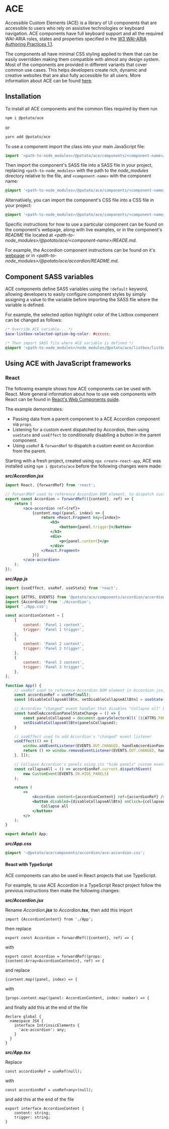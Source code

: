 # ACE

Accessible Custom Elements (ACE) is a library of UI components that are accessible to users who rely on assistive technologies or keyboard navigation. ACE components have full keyboard support and all the required WAI-ARIA roles, states and properties specified in the [W3 WAI-ARIA Authoring Practices 1.1](https://www.w3.org/TR/wai-aria-practices-1.1).

The components all have minimal CSS styling applied to them that can be easily overridden making them compatible with almost any design system. Most of the components are provided in different variants that cover common use cases. This helps developers create rich, dynamic and creative websites that are also fully accessible for all users. More information about ACE can be found [here](https://ace.p.ota.to/about).

## Installation

To install all ACE components and the common files required by them run

```bash
npm i @potato/ace
```

or

```bash
yarn add @potato/ace
```

To use a component import the class into your main JavaScript file:

```js
import '<path-to-node_modules>/@potato/ace/components/<component-name>/<component-name>';
```

Then import the component's SASS file into a SASS file in your project, replacing `<path-to-node_modules>` with the path to the *node_modules* directory relative to the file, and `<component-name>` with the component name:

```scss
@import '<path-to-node_modules>/@potato/ace/components/<component-name>/<component-name>';
```

Alternatively, you can import the component's CSS file into a CSS file in your project:

```css
@import '<path-to-node_modules>/@potato/ace/components/<component-name>/<component-name>.css';
```

Specific instructions for how to use a particular component can be found on the component's webpage, along with live examples, or in the component's *README* file located at *\<path-to-node_modules>/@potato/ace/\<component-name>/READE.md*.

For example, the Accordion component instructions can be found on it's [webpage](https://ace.p.ota.to/accordion) or in *\<path-to-node_modules>/@potato/ace/accordion/README.md*.

## Component SASS variables

ACE components define SASS variables using the `!default` keyword, allowing developers to easily configure component styles by simply assigning a value to the variable before importing the SASS file where the variable is defined.

For example, the selected option highlight color of the Listbox component can be changed as follows: 

```scss
/* Override ACE variable... */
$ace-listbox-selected-option-bg-color: #cccccc;

/* Then import SASS file where ACE variable is defined */
@import '<path-to-node_modules>/node_modules/@potato/ace/listbox/listbox';
```


## Using ACE with JavaScript frameworks

### React

The following example shows how ACE components can be used with React. More general information about how to use web components with React can be found in [React's Web Components guide](https://reactjs.org/docs/web-components.html).

The example demonstrates:

- Passing data from a parent component to a ACE Accordion component via `props`.
- Listening for a custom event dispatched by Accordion, then using `useState` and `useEffect` to conditionally disablling a button in the parent component.
- Using `useRef` & `forwardRef` to dispatch a custom event on Accordion from the parent.

Starting with a fresh project, created using `npx create-react-app`, ACE was installed using `npm i @potato/ace` before the following changes were made:

***src/Accordion.jsx***

```jsx
import React, {forwardRef} from 'react';

// forwardRef used to reference Accordion DOM element, to dispatch custom event on it from App.js
export const Accordion = forwardRef(({content}, ref) => {
	return (
		<ace-accordion ref={ref}>
			{content.map((panel, index) => {
				return <React.Fragment key={index}>
					<h3>
						<button>{panel.trigger}</button>
					</h3>
					<div>
						<p>{panel.content}</p>
					</div>
				</React.Fragment>
			})}
		</ace-accordion>
	);
});
```

***src/App.js***

```jsx
import {useEffect, useRef, useState} from 'react';

import {ATTRS, EVENTS} from '@potato/ace/components/accordion/accordion';
import {Accordion} from './Accordion';
import './App.css';

const accordionContent = [
	{
		content: 'Panel 1 content',
		trigger: 'Panel 1 trigger',
	},
	{
		content: 'Panel 2 content',
		trigger: 'Panel 2 trigger',
	},
	{
		content: 'Panel 3 content',
		trigger: 'Panel 3 trigger',
	},
];

function App() {
	// useRef used to reference Accordion DOM element in Accordion.jsx, to dispatch custom event on it
	const accordionRef = useRef(null);
	const [disableCollapseAllBtn, setDisableCollapseAllBtn] = useState(true);

	// Accordion "changed" event handler that disables "Collapse all" button if all panels are already collaped
	const handleAccordionPanelStateChange = () => {
		const panelsCollapsed = document.querySelectorAll(`[${ATTRS.PANEL_VISIBLE}]`).length === 0;
		setDisableCollapseAllBtn(panelsCollapsed);
	}

	// useEffect used to add Accordion's "changed" event listener
	useEffect(() => {
		window.addEventListener(EVENTS.OUT.CHANGED, handleAccordionPanelStateChange);
		return () => window.removeEventListener(EVENTS.OUT.CHANGED, handleAccordionPanelStateChange);
	}, []);

	// Collapse Accordion's panels using its "hide panels" custom event
	const collapseAll = () => accordionRef.current.dispatchEvent(
		new CustomEvent(EVENTS.IN.HIDE_PANELS)
	);

	return (
		<>
			<Accordion content={accordionContent} ref={accordionRef} />
			<button	disabled={disableCollapseAllBtn} onClick={collapseAll} >
				Collapse all
			</button>
		</>
	);
}

export default App;
```

***src/App.css***

```css
@import '~@potato/ace/components/accordion/ace-accordion.css';
```


#### React with TypeScript

ACE components can also be used in React projects that use TypeScript.

For example, to use ACE Accordion in a TypeScript React project follow the previous instructions then make the following changes:

***src/Accordion.jsx***

Rename _Accordion_***.jsx*** to _Accordion_***.tsx***, then add this import

```tsx
import {AccordionContent} from './App';
```

then replace

```tsx
export const Accordion = forwardRef(({content}, ref) => {
```

with

```tsx
export const Accordion = forwardRef((props: {content:Array<AccordionContent>}, ref) => {
```

and replace

```tsx
{content.map((panel, index) => {
```

with 

```tsx
{props.content.map((panel: AccordionContent, index: number) => {
```

and finally add this at the end of the file

```tsx
declare global {
  namespace JSX {
    interface IntrinsicElements {
      'ace-accordion': any;
    }
  }
}
```

***src/App.tsx***

Replace
```tsx
const accordionRef = useRef(null);
```
with
```tsx
const accordionRef = useRef<any>(null);
```

and add this at the end of the file
```tsx
export interface AccordionContent {
	content: string;
	trigger: string;
}
```
